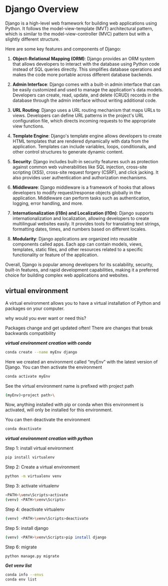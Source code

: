 # Django Overview

Django is a high-level web framework for building web applications using Python. It follows the model-view-template (MVT) architectural pattern, which is similar to the model-view-controller (MVC) pattern but with a slightly different structure.

Here are some key features and components of Django:

1. **Object-Relational Mapping (ORM)**: Django provides an ORM system that allows developers to interact with the database using Python code instead of SQL queries directly. This simplifies database operations and makes the code more portable across different database backends.

2. **Admin Interface**: Django comes with a built-in admin interface that can be easily customized and used to manage the application's data models. Developers can create, read, update, and delete (CRUD) records in the database through the admin interface without writing additional code.

3. **URL Routing**: Django uses a URL routing mechanism that maps URLs to views. Developers can define URL patterns in the project's URL configuration file, which directs incoming requests to the appropriate view functions.

4. **Template Engine**: Django's template engine allows developers to create HTML templates that are rendered dynamically with data from the application. Templates can include variables, loops, conditionals, and other control structures to generate dynamic content.

5. **Security**: Django includes built-in security features such as protection against common web vulnerabilities like SQL injection, cross-site scripting (XSS), cross-site request forgery (CSRF), and click jacking. It also provides user authentication and authorization mechanisms.

6. **Middleware**: Django middleware is a framework of hooks that allows developers to modify request/response objects globally in the application. Middleware can perform tasks such as authentication, logging, error handling, and more.

7. **Internationalization (i18n) and Localization (l10n)**: Django supports internationalization and localization, allowing developers to create multilingual websites easily. It provides tools for translating text strings, formatting dates, times, and numbers based on different locales.

8. **Modularity**: Django applications are organized into reusable components called apps. Each app can contain models, views, templates, static files, and other resources related to a specific functionality or feature of the application.

Overall, Django is popular among developers for its scalability, security, built-in features, and rapid development capabilities, making it a preferred choice for building complex web applications and websites.

## virtual environment

A virtual environment allows you to have a virtual installation of Python and packages on your computer.

why would you ever want or need this?

Packages change and get updated often!
There are changes that break backwards compatibility

***virtual environment creation with conda***

```bash
conda create --name myEnv django
```

Here we created an environment called “myEnv” with the latest version of Django.
You can then activate the environment

```bash
conda activate myEnv
```

See the virtual environment name is prefixed with project path

```bash
(myEnv)<project path>\
```

Now, anything installed with pip or conda when this environment is activated, will only be installed for this environment.

You can then deactivate the environment

```bash
conda deactivate
```

***virtual environment creation with python***

Step 1: install virtual environment

```bash
pip install virtualenv
```

Step 2: Create a virtual environment

```bash
python -m virtualenv venv
```

Step 3: activate virtualenv

```bash
<PATH>\venv\Scripts>activate
(venv) <PATH>\venv\Scripts>
```

Step 4: deactivate virtualenv

```bash
(venv) <PATH>\venv\Scripts>deactivate
```

Step 5: install django

```bash
(venv) <PATH>\venv\Scripts>pip install django
```

Step 6: migrate

```bash
python manage.py migrate
```

***Get venv list***

```sh
conda info --envs
conda env list
```